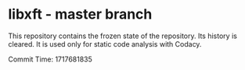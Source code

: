 # libxft - master branch

This repository contains the frozen state of the repository.
Its history is cleared. It is used only for static code
analysis with Codacy.

Commit Time: 1717681835